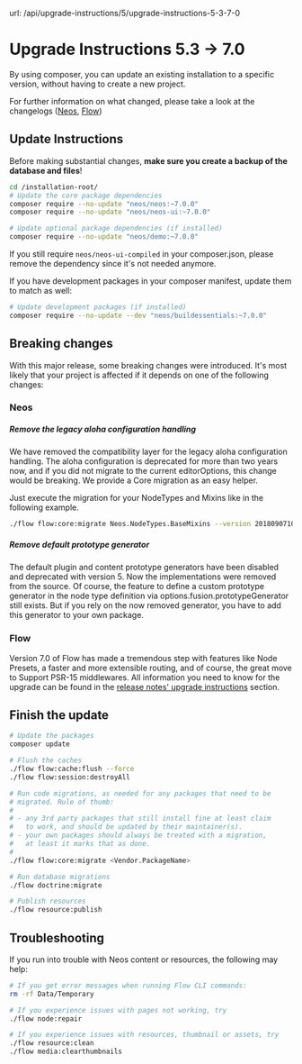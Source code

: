 url: /api/upgrade-instructions/5/upgrade-instructions-5-3-7-0
# Upgrade Instructions 5.3 → 7.0

By using composer, you can update an existing installation to a specific version, without having to create a new project.

For further information on what changed, please take a look at the changelogs ([Neos](https://neos.readthedocs.io/en/7.0/Appendixes/ChangeLogs/700.html), [Flow](https://flowframework.readthedocs.io/en/7.0/TheDefinitiveGuide/PartV/ChangeLogs/700.html))

## Update Instructions

Before making substantial changes, **make sure you create a backup of the database and files**!

```bash
cd /installation-root/
# Update the core package dependencies
composer require --no-update "neos/neos:~7.0.0"
composer require --no-update "neos/neos-ui:~7.0.0"

# Update optional package dependencies (if installed)
composer require --no-update "neos/demo:~7.0.0"
```

If you still require `neos/neos-ui-compiled` in your composer.json, please remove the dependency since it's not needed anymore.

If you have development packages in your composer manifest, update them to match as well:

```bash
# Update development packages (if installed)
composer require --no-update --dev "neos/buildessentials:~7.0.0"
```

## Breaking changes

With this major release, some breaking changes were introduced. It's most likely that your project is affected if it depends on one of the following changes:

### Neos

##### Remove the legacy aloha configuration handling

We have removed the compatibility layer for the legacy aloha configuration handling. The aloha configuration is deprecated for more than two years now, and if you did not migrate to the current editorOptions, this change would be breaking. We provide a Core migration as an easy helper.

Just execute the migration for your NodeTypes and Mixins like in the following example.

```bash
./flow flow:core:migrate Neos.NodeTypes.BaseMixins --version 20180907103800

```

##### Remove default prototype generator

The default plugin and content prototype generators have been disabled and deprecated with version 5. Now the implementations were removed from the source. Of course, the feature to define a custom prototype generator in the node type definition via options.fusion.prototypeGenerator still exists. But if you rely on the now removed generator, you have to add this generator to your own package.

### Flow

Version 7.0 of Flow has made a tremendous step with features like Node Presets, a faster and more extensible routing, and of course, the great move to Support PSR-15 middlewares. All information you need to know for the upgrade can be found in the [release notes' upgrade instructions](https://flowframework.readthedocs.io/en/7.0/TheDefinitiveGuide/PartV/ReleaseNotes/700.html#upgrade-instructions) section.

## Finish the update

```bash
# Update the packages
composer update

# Flush the caches
./flow flow:cache:flush --force
./flow flow:session:destroyAll

# Run code migrations, as needed for any packages that need to be
# migrated. Rule of thumb:
#
# - any 3rd party packages that still install fine at least claim
#   to work, and should be updated by their maintainer(s).
# - your own packages should always be treated with a migration,
#   at least it marks that as done.
#
./flow flow:core:migrate <Vendor.PackageName>

# Run database migrations
./flow doctrine:migrate

# Publish resources
./flow resource:publish
```

## Troubleshooting

If you run into trouble with Neos content or resources, the following may help: 

```bash
# If you get error messages when running Flow CLI commands:
rm -rf Data/Temporary

# If you experience issues with pages not working, try 
./flow node:repair

# If you experience issues with resources, thumbnail or assets, try
./flow resource:clean
./flow media:clearthumbnails
```